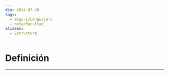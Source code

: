 ```yaml
---
dia: 2024-07-28
tags:
  - algo-1/Lenguaje-C
  - nota/facultad
aliases:
  - Estructura
---
```

# Definición
---
